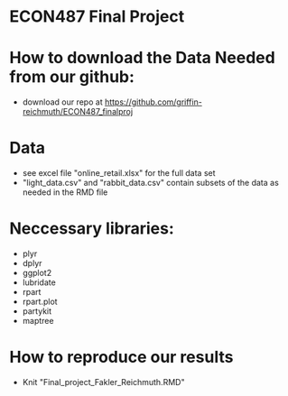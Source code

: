 # ECON487 Final Project

# How to download the Data Needed from our github:
- download our repo at https://github.com/griffin-reichmuth/ECON487_finalproj

# Data
- see excel file "online_retail.xlsx" for the full data set
- "light_data.csv" and "rabbit_data.csv" contain subsets of the data as needed in the RMD file

# Neccessary libraries: 
  - plyr
  - dplyr
  - ggplot2
  - lubridate
  - rpart
  - rpart.plot
  - partykit
  - maptree
 
# How to reproduce our results
- Knit "Final_project_Fakler_Reichmuth.RMD" 
